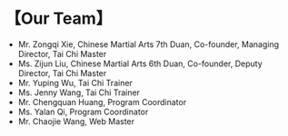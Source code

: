# 【Our Team】

- Mr. Zongqi Xie, Chinese Martial Arts 7th Duan, Co-founder, Managing Director, Tai Chi Master 
- Ms. Zijun Liu, Chinese Martial Arts 6th Duan, Co-founder, Deputy Director, Tai Chi Master
- Mr. Yuping Wu, Tai Chi Trainer
- Ms. Jenny Wang, Tai Chi Trainer
- Mr. Chengquan Huang, Program Coordinator
- Ms. Yalan Qi, Program Coordinator
- Mr. Chaojie Wang, Web Master
